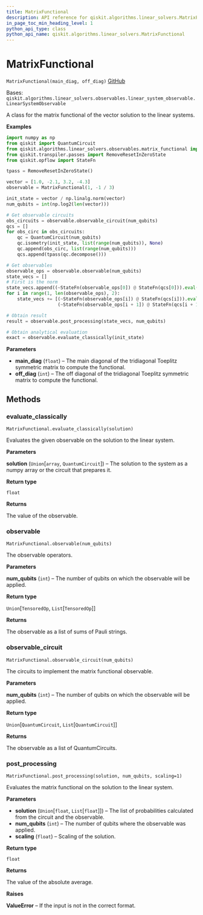 ```yaml
---
title: MatrixFunctional
description: API reference for qiskit.algorithms.linear_solvers.MatrixFunctional
in_page_toc_min_heading_level: 1
python_api_type: class
python_api_name: qiskit.algorithms.linear_solvers.MatrixFunctional
---
```


# MatrixFunctional

<span id="qiskit.algorithms.linear_solvers.MatrixFunctional" />

`MatrixFunctional(main_diag, off_diag)` [GitHub](https://github.com/qiskit/qiskit/tree/stable/0.20/qiskit/algorithms/linear_solvers/observables/matrix_functional.py "view source code")

Bases: `qiskit.algorithms.linear_solvers.observables.linear_system_observable.LinearSystemObservable`

A class for the matrix functional of the vector solution to the linear systems.

**Examples**

```python
import numpy as np
from qiskit import QuantumCircuit
from qiskit.algorithms.linear_solvers.observables.matrix_functional import             MatrixFunctional
from qiskit.transpiler.passes import RemoveResetInZeroState
from qiskit.opflow import StateFn

tpass = RemoveResetInZeroState()

vector = [1.0, -2.1, 3.2, -4.3]
observable = MatrixFunctional(1, -1 / 3)

init_state = vector / np.linalg.norm(vector)
num_qubits = int(np.log2(len(vector)))

# Get observable circuits
obs_circuits = observable.observable_circuit(num_qubits)
qcs = []
for obs_circ in obs_circuits:
    qc = QuantumCircuit(num_qubits)
    qc.isometry(init_state, list(range(num_qubits)), None)
    qc.append(obs_circ, list(range(num_qubits)))
    qcs.append(tpass(qc.decompose()))

# Get observables
observable_ops = observable.observable(num_qubits)
state_vecs = []
# First is the norm
state_vecs.append((~StateFn(observable_ops[0]) @ StateFn(qcs[0])).eval())
for i in range(1, len(observable_ops), 2):
    state_vecs += [(~StateFn(observable_ops[i]) @ StateFn(qcs[i])).eval(),
                   (~StateFn(observable_ops[i + 1]) @ StateFn(qcs[i + 1])).eval()]

# Obtain result
result = observable.post_processing(state_vecs, num_qubits)

# Obtain analytical evaluation
exact = observable.evaluate_classically(init_state)
```

**Parameters**

*   **main\_diag** (`float`) – The main diagonal of the tridiagonal Toeplitz symmetric matrix to compute the functional.
*   **off\_diag** (`int`) – The off diagonal of the tridiagonal Toeplitz symmetric matrix to compute the functional.

## Methods

### evaluate\_classically

<span id="qiskit.algorithms.linear_solvers.MatrixFunctional.evaluate_classically" />

`MatrixFunctional.evaluate_classically(solution)`

Evaluates the given observable on the solution to the linear system.

**Parameters**

**solution** (`Union`\[`array`, `QuantumCircuit`]) – The solution to the system as a numpy array or the circuit that prepares it.

**Return type**

`float`

**Returns**

The value of the observable.

### observable

<span id="qiskit.algorithms.linear_solvers.MatrixFunctional.observable" />

`MatrixFunctional.observable(num_qubits)`

The observable operators.

**Parameters**

**num\_qubits** (`int`) – The number of qubits on which the observable will be applied.

**Return type**

`Union`\[`TensoredOp`, `List`\[`TensoredOp`]]

**Returns**

The observable as a list of sums of Pauli strings.

### observable\_circuit

<span id="qiskit.algorithms.linear_solvers.MatrixFunctional.observable_circuit" />

`MatrixFunctional.observable_circuit(num_qubits)`

The circuits to implement the matrix functional observable.

**Parameters**

**num\_qubits** (`int`) – The number of qubits on which the observable will be applied.

**Return type**

`Union`\[`QuantumCircuit`, `List`\[`QuantumCircuit`]]

**Returns**

The observable as a list of QuantumCircuits.

### post\_processing

<span id="qiskit.algorithms.linear_solvers.MatrixFunctional.post_processing" />

`MatrixFunctional.post_processing(solution, num_qubits, scaling=1)`

Evaluates the matrix functional on the solution to the linear system.

**Parameters**

*   **solution** (`Union`\[`float`, `List`\[`float`]]) – The list of probabilities calculated from the circuit and the observable.
*   **num\_qubits** (`int`) – The number of qubits where the observable was applied.
*   **scaling** (`float`) – Scaling of the solution.

**Return type**

`float`

**Returns**

The value of the absolute average.

**Raises**

**ValueError** – If the input is not in the correct format.

